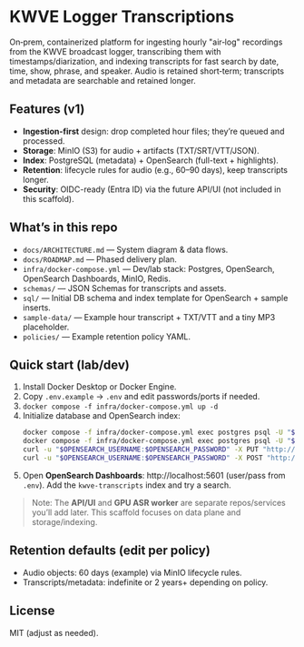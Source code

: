 # KWVE Logger Transcriptions

On‑prem, containerized platform for ingesting hourly "air‑log" recordings from the KWVE broadcast logger,
transcribing them with timestamps/diarization, and indexing transcripts for fast search by date, time, show,
phrase, and speaker. Audio is retained short‑term; transcripts and metadata are searchable and retained longer.

## Features (v1)
- **Ingestion-first** design: drop completed hour files; they’re queued and processed.
- **Storage**: MinIO (S3) for audio + artifacts (TXT/SRT/VTT/JSON).
- **Index**: PostgreSQL (metadata) + OpenSearch (full-text + highlights).
- **Retention**: lifecycle rules for audio (e.g., 60–90 days), keep transcripts longer.
- **Security**: OIDC-ready (Entra ID) via the future API/UI (not included in this scaffold).

## What’s in this repo
- `docs/ARCHITECTURE.md` — System diagram & data flows.
- `docs/ROADMAP.md` — Phased delivery plan.
- `infra/docker-compose.yml` — Dev/lab stack: Postgres, OpenSearch, OpenSearch Dashboards, MinIO, Redis.
- `schemas/` — JSON Schemas for transcripts and assets.
- `sql/` — Initial DB schema and index template for OpenSearch + sample inserts.
- `sample-data/` — Example hour transcript + TXT/VTT and a tiny MP3 placeholder.
- `policies/` — Example retention policy YAML.

## Quick start (lab/dev)
1. Install Docker Desktop or Docker Engine.
2. Copy `.env.example` → `.env` and edit passwords/ports if needed.
3. `docker compose -f infra/docker-compose.yml up -d`
4. Initialize database and OpenSearch index:
   ```bash
   docker compose -f infra/docker-compose.yml exec postgres psql -U "$POSTGRES_USER" -d "$POSTGRES_DB" -f /sql/001_init.sql
   docker compose -f infra/docker-compose.yml exec postgres psql -U "$POSTGRES_USER" -d "$POSTGRES_DB" -f /sql/090_sample_inserts.sql
   curl -u "$OPENSEARCH_USERNAME:$OPENSEARCH_PASSWORD" -X PUT "http://localhost:$OPENSEARCH_PORT/kwve-transcripts" -H 'Content-Type: application/json' --data-binary @sql/opensearch_index_template.json
   curl -u "$OPENSEARCH_USERNAME:$OPENSEARCH_PASSWORD" -X POST "http://localhost:$OPENSEARCH_PORT/kwve-transcripts/_doc/kwve:2025-09-04T09:00:00Z" -H 'Content-Type: application/json' --data-binary @sample-data/radio/2025-09-04/2025-09-04T09-00-00Z.sample-transcript.json
   ```
5. Open **OpenSearch Dashboards**: http://localhost:5601 (user/pass from `.env`). Add the `kwve-transcripts` index and try a search.

> Note: The **API/UI** and **GPU ASR worker** are separate repos/services you’ll add later. This scaffold focuses on data plane and storage/indexing.

## Retention defaults (edit per policy)
- Audio objects: 60 days (example) via MinIO lifecycle rules.
- Transcripts/metadata: indefinite or 2 years+ depending on policy.

## License
MIT (adjust as needed).
